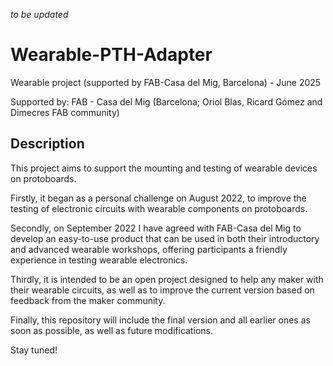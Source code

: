 *to be updated*

# Wearable-PTH-Adapter
Wearable project (supported by FAB-Casa del Mig, Barcelona) - June 2025

Supported by: FAB - Casa del Mig (Barcelona; Oriol Blas, Ricard Gómez and Dimecres FAB community)

## Description
This project aims to support the mounting and testing of wearable devices on protoboards.  

Firstly, it began as a personal challenge on August 2022, to improve the testing of electronic circuits with wearable components on protoboards.  

Secondly, on September 2022 I have agreed with FAB-Casa del Mig to develop an easy-to-use product that can be used in both their introductory and advanced wearable workshops, offering participants a friendly experience in testing wearable electronics.

Thirdly, it is intended to be an open project designed to help any maker with their wearable circuits, as well as to improve the current version based on feedback from the maker community.

Finally, this repository will include the final version and all earlier ones as soon as possible, as well as future modifications.

Stay tuned!

